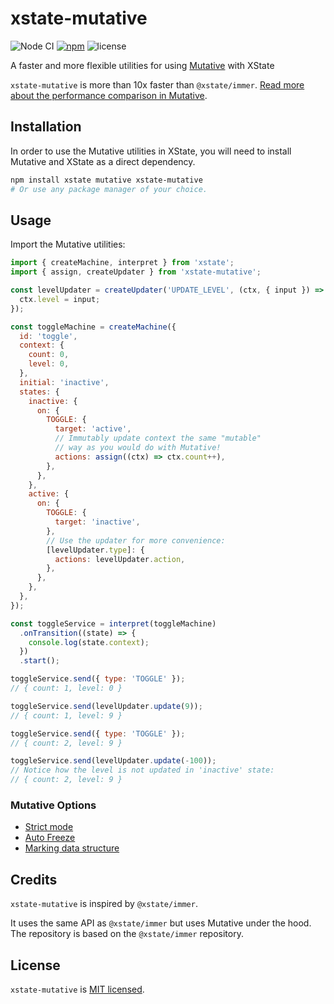 # xstate-mutative

![Node CI](https://github.com/mutativejs/xstate-mutative/workflows/Node%20CI/badge.svg)
[![npm](https://img.shields.io/npm/v/xstate-mutative.svg)](https://www.npmjs.com/package/xstate-mutative)
![license](https://img.shields.io/npm/l/xstate-mutative)

A faster and more flexible utilities for using [Mutative](https://github.com/unadlib/mutative) with XState

`xstate-mutative` is more than 10x faster than `@xstate/immer`. [Read more about the performance comparison in Mutative](https://mutative.js.org/docs/getting-started/performance).

## Installation

In order to use the Mutative utilities in XState, you will need to install Mutative and XState as a direct dependency.

```bash
npm install xstate mutative xstate-mutative
# Or use any package manager of your choice.
```

## Usage

Import the Mutative utilities:

```js
import { createMachine, interpret } from 'xstate';
import { assign, createUpdater } from 'xstate-mutative';

const levelUpdater = createUpdater('UPDATE_LEVEL', (ctx, { input }) => {
  ctx.level = input;
});

const toggleMachine = createMachine({
  id: 'toggle',
  context: {
    count: 0,
    level: 0,
  },
  initial: 'inactive',
  states: {
    inactive: {
      on: {
        TOGGLE: {
          target: 'active',
          // Immutably update context the same "mutable"
          // way as you would do with Mutative!
          actions: assign((ctx) => ctx.count++),
        },
      },
    },
    active: {
      on: {
        TOGGLE: {
          target: 'inactive',
        },
        // Use the updater for more convenience:
        [levelUpdater.type]: {
          actions: levelUpdater.action,
        },
      },
    },
  },
});

const toggleService = interpret(toggleMachine)
  .onTransition((state) => {
    console.log(state.context);
  })
  .start();

toggleService.send({ type: 'TOGGLE' });
// { count: 1, level: 0 }

toggleService.send(levelUpdater.update(9));
// { count: 1, level: 9 }

toggleService.send({ type: 'TOGGLE' });
// { count: 2, level: 9 }

toggleService.send(levelUpdater.update(-100));
// Notice how the level is not updated in 'inactive' state:
// { count: 2, level: 9 }
```

### Mutative Options

- [Strict mode](https://mutative.js.org/docs/advanced-guides/strict-mode)
- [Auto Freeze](https://mutative.js.org/docs/advanced-guides/auto-freeze)
- [Marking data structure](https://mutative.js.org/docs/advanced-guides/mark)

## Credits

`xstate-mutative` is inspired by `@xstate/immer`.

It uses the same API as `@xstate/immer` but uses Mutative under the hood. The repository is based on the `@xstate/immer` repository.

## License

`xstate-mutative` is [MIT licensed](https://github.com/mutativejs/xstate-mutative/blob/main/LICENSE).
